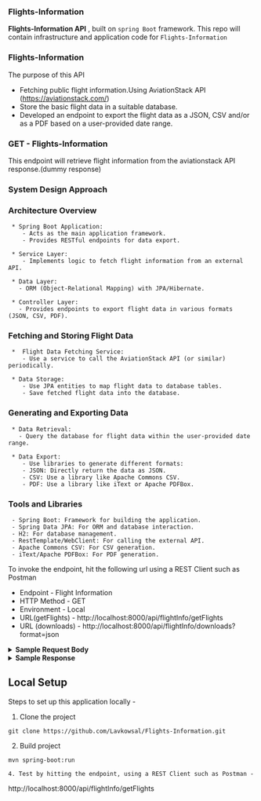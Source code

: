 ### Flights-Information

<b>Flights-Information API</b> , built on `spring Boot` framework.
This repo will contain infrastructure and application code for `Flights-Information`


### Flights-Information

The purpose of this API 
- Fetching public flight information.Using AviationStack API (https://aviationstack.com/) 
- Store the basic flight data in a suitable database.
- Developed an endpoint to export the flight data as a JSON, CSV and/or as a PDF based on a user-provided date range.


### GET -  Flights-Information
This endpoint will retrieve flight information from the aviationstack API response.(dummy response)


### System Design Approach
### Architecture Overview
     * Spring Boot Application:
        - Acts as the main application framework.
        - Provides RESTful endpoints for data export.
          
     * Service Layer:
        - Implements logic to fetch flight information from an external API.

     * Data Layer:
       - ORM (Object-Relational Mapping) with JPA/Hibernate.

     * Controller Layer:
       - Provides endpoints to export flight data in various formats (JSON, CSV, PDF).
       
       

### Fetching and Storing Flight Data
     *  Flight Data Fetching Service:
        - Use a service to call the AviationStack API (or similar) periodically.

     * Data Storage:
        - Use JPA entities to map flight data to database tables.
        - Save fetched flight data into the database.
        
        

### Generating and Exporting Data
     * Data Retrieval:
       - Query the database for flight data within the user-provided date range.

     * Data Export:
        - Use libraries to generate different formats:
        - JSON: Directly return the data as JSON.
        - CSV: Use a library like Apache Commons CSV.
        - PDF: Use a library like iText or Apache PDFBox.
        
        

### Tools and Libraries
     - Spring Boot: Framework for building the application.
     - Spring Data JPA: For ORM and database interaction.
     - H2: For database management.
     - RestTemplate/WebClient: For calling the external API.
     - Apache Commons CSV: For CSV generation.
     - iText/Apache PDFBox: For PDF generation.

     
To invoke the endpoint, hit the following url using a REST Client such as Postman

 * Endpoint    -  Flight Information
 * HTTP Method -  GET
 * Environment -  Local
 * URL(getFlights) - http://localhost:8000/api/flightInfo/getFlights
 * URL (downloads) - http://localhost:8000/api/flightInfo/downloads?format=json

<details>
<summary><b>Sample Request Body</b></summary>

```
N/A
```
</details>

<details>
<summary><b>Sample Response</b></summary>

```
{
  "id": 1,
  "flight_date": "2019-12-12",
  "flight_status": "active",
  "airport": "San Francisco International",
  "depatureScheduled": "2019-12-12T04:20:00.000+00:00",
  "arrivalScheduled": "2019-12-12T04:20:00.000+00:00"
}
```
</details>


## Local Setup
Steps to set up this application locally -

1. Clone the project
```
git clone https://github.com/Lavkowsal/Flights-Information.git
```
2. Build project
```
mvn spring-boot:run
```
```
4. Test by hitting the endpoint, using a REST Client such as Postman -
```
http://localhost:8000/api/flightInfo/getFlights
```

